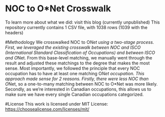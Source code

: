 # NOC to O*Net Crosswalk
To learn more about what we did: visit this blog (currently unpublished)
This repository currently contains 1 CSV file, with 1038 rows (1039 with the headers)

#Methodology
We crosswalked NOC to O*Net using a two-stage process. First, we leveraged the existing crosswalk between NOC and ISCO (International Standard Classification of Occupations) and between ISCO and O*Net. From this base-level matching, we manually went through the result and adjusted these matchings to the degree that makes the most sense. Most importantly, we followed the principle that every NOC occupation has to have at least one matching O*Net occupation. This approach made sense for 2 reasons. Firstly, there were less NOC than O*Net, so a one-to-many matching between NOC to O*Net was more likely. Secondly, as we’re interested in Canadian occupations, this allows us to make sure we have every single Canadian occupations categorized.

#License
This work is licensed under MIT License: https://choosealicense.com/licenses/mit/
